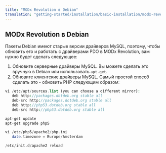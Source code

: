 ```yaml
---
title: "MODx Revolution в Debian"
translation: "getting-started/installation/basic-installation/modx-revolution-on-debian"
---
```


## MODx Revolution в Debian

Пакеты Debian имеют старые версии драйверов MySQL, поэтому, чтобы обновить его и работать с драйверами PDO в MODx Revolution, вам нужно будет сделать следующее:

1. Обновите серверные драйверы MySQL. Вы можете сделать это вручную в Debian или использовать `apt-get`.
2. Обновите клиентские драйверы MySQL. Самый простой способ сделать это - обновить PHP следующим образом:

``` php 
vi /etc/apt/sources.list (you can choose a different mirror):
   deb http://packages.dotdeb.org stable all
   deb-src http://packages.dotdeb.org stable all
   deb http://php53.dotdeb.org stable all
   deb-src http://php53.dotdeb.org stable all

apt-get update
apt-get upgrade php5

vi /etc/php5/apache2/php.ini
   date.timezone = Europe/Amsterdam

/etc/init.d/apache2 reload
```